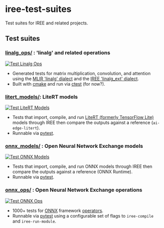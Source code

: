 # iree-test-suites

Test suites for IREE and related projects.

## Test suites

### [linalg_ops/](linalg_ops/) : 'linalg' and related operations

[![Test Linalg Ops](https://github.com/iree-org/iree-test-suites/actions/workflows/test_linalg_ops.yml/badge.svg?branch=main)](https://github.com/iree-org/iree-test-suites/actions/workflows/test_linalg_ops.yml?query=branch%3Amain)

* Generated tests for matrix multiplication, convolution, and attention using
  the [MLIR 'linalg' dialect](https://mlir.llvm.org/docs/Dialects/Linalg/) and
  the
  [IREE 'linalg_ext' dialect](https://iree.dev/reference/mlir-dialects/LinalgExt/).
* Built with [cmake](https://cmake.org/) and run via
  [ctest](https://cmake.org/cmake/help/latest/manual/ctest.1.html) (for now?).

### [litert_models/](litert_models/): LiteRT models

[![Test LiteRT Models](https://github.com/iree-org/iree-test-suites/actions/workflows/test_litert_models.yml/badge.svg?branch=main)](https://github.com/iree-org/iree-test-suites/actions/workflows/test_litert_models.yml?query=branch%3Amain)

* Tests that import, compile, and run
  [LiteRT (formerly TensorFlow Lite)](https://ai.google.dev/edge/litert) models
  through IREE then compare the outputs against a reference (`ai-edge-litert`).
* Runnable via [pytest](https://docs.pytest.org/).

### [onnx_models/](onnx_models/) : Open Neural Network Exchange models

[![Test ONNX Models](https://github.com/iree-org/iree-test-suites/actions/workflows/test_onnx_models.yml/badge.svg?branch=main)](https://github.com/iree-org/iree-test-suites/actions/workflows/test_onnx_models.yml?query=branch%3Amain)

* Tests that import, compile, and run ONNX models through IREE then compare
  the outputs against a reference (ONNX Runtime).
* Runnable via [pytest](https://docs.pytest.org/).

### [onnx_ops/](onnx_ops/) : Open Neural Network Exchange operations

[![Test ONNX Ops](https://github.com/iree-org/iree-test-suites/actions/workflows/test_onnx_ops.yml/badge.svg?branch=main)](https://github.com/iree-org/iree-test-suites/actions/workflows/test_onnx_ops.yml?query=branch%3Amain)

* 1000+ tests for [ONNX](https://onnx.ai/) framework
  [operators](https://onnx.ai/onnx/operators/).
* Runnable via [pytest](https://docs.pytest.org/) using a
  configurable set of flags to `iree-compile` and `iree-run-module`.
